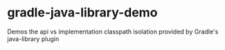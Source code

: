 # gradle-java-library-demo
Demos the api vs implementation classpath isolation provided by Gradle's java-library plugin
